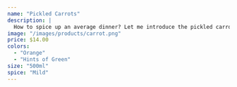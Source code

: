 ```yaml
---
name: "Pickled Carrots"
description: |
  How to spice up an average dinner? Let me introduce the pickled carrot. Sure the please even those picky little ones, the pickled carrot is here to the rescue! Sourced from our local farm in Ottawa, the pickled carrot gives hints of natural sweetness with our bold taste of brine.
image: "/images/products/carrot.png"
price: $14.00
colors:
  - "Orange"
  - "Hints of Green"
size: "500ml"
spice: "Mild"
---
```

